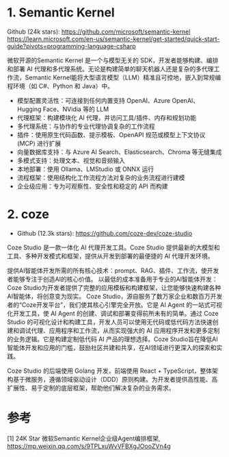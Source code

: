 # 1. Semantic Kernel

Github (24k stars): https://github.com/microsoft/semantic-kernel https://learn.microsoft.com/en-us/semantic-kernel/get-started/quick-start-guide?pivots=programming-language-csharp

微软开源的Semantic Kernel 是一个与模型无关的 SDK，开发者能够构建、编排和部署 AI 代理和多代理系统。无论是构建简单的聊天机器人还是复杂的多代理工作流，Semantic Kernel能将大型语言模型（LLM）精准且可控地，嵌入到常规编程环境（如 C#、Python 和 Java）中。

- 模型配置灵活性：可连接到任何内置支持 OpenAI、Azure OpenAI、Hugging Face、NVidia 等的 LLM
- 代理框架：构建模块化 AI 代理，并访问工具/插件、内存和规划功能
- 多代理系统：与协作的专业代理协调复杂的工作流程
- 插件：使用原生代码函数、提示模板、OpenAPI 规范或模型上下文协议 (MCP) 进行扩展
- 向量数据库支持：与 Azure AI Search、Elasticsearch、Chroma 等无缝集成
- 多模式支持：处理文本、视觉和音频输入
- 本地部署：使用 Ollama、LMStudio 或 ONNX 运行
- 流程框架：使用结构化工作流程方法对复杂的业务流程进行建模
- 企业级应用：专为可观察性、安全性和稳定的 API 而构建

# 2. coze

- Github (12.3k stars): https://github.com/coze-dev/coze-studio

Coze Studio 是一款一体化 AI 代理开发工具。Coze Studio 提供最新的大模型和工具、多种开发模式和框架，提供从开发到部署的最便捷的 AI 代理开发环境。

提供AI智能体开发所需的所有核心技术：prompt、RAG、插件、工作流，使开发者能够专注于创造AI的核心价值。
以最低的成本准备用于专业的AI智能体开发：Coze Studio为开发者提供了完整的应用模板和构建框架，让您能够快速构建各种AI智能体，将创意变为现实。
Coze Studio，源自服务了数万家企业和数百万开发者的“Coze开发平台”，我们使其核心引擎完全开放。它是 AI Agent 的一站式可视化开发工具，使 AI Agent 的创建、调试和部署变得前所未有的简单。通过 Coze Studio 的可视化设计和构建工具，开发人员可以使用无代码或低代码方法快速创建和调试代理、应用程序和工作流，从而实现强大的 AI 应用程序开发和更多定制的业务逻辑。它是构建定制低代码 AI 产品的理想选择。Coze Studio旨在降低AI智能体开发和应用的门槛，鼓励社区共建和共享，在AI领域进行更深入的探索和实践。

Coze Studio 的后端使用 Golang 开发，前端使用 React + TypeScript，整体架构基于微服务，遵循领域驱动设计（DDD）原则构建。为开发者提供高性能、高扩展性、易于定制的底层框架，帮助他们解决复杂的业务需求。


# 参考

[1] 24K Star 微软Semantic Kernel企业级Agent编排框架, https://mp.weixin.qq.com/s/9TPLxuWvVFBXgJOooZVn4g
